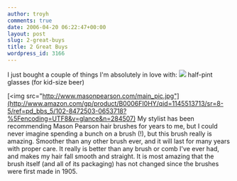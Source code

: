 ```yaml
---
author: troyh
comments: true
date: 2006-04-20 06:22:47+00:00
layout: post
slug: 2-great-buys
title: 2 Great Buys
wordpress_id: 3166
---
```


I just bought a couple of things I'm absolutely in love with:
[![](http://thepubshoppe.com/Glassware/Pint-glasses--x-2.jpg)](http://thepubshoppe.com/British%20Pint%20Glasses.html)
half-pint glasses (for kid-size beer)

[<img src="http://www.masonpearson.com/main_pic.jpg"](http://www.amazon.com/gp/product/B0006FI0HY/qid=1145513713/sr=8-5/ref=pd_bbs_5/102-8472503-0653718?%5Fencoding=UTF8&v=glance&n=284507)
My stylist has been recommending Mason Pearson hair brushes for years to me, but I could never imagine spending a bunch on a brush (!), but this brush really is amazing.  Smoother than any other brush ever, and it will last for many years with proper care.  It really is better than any brush or comb I've ever had, and makes my hair fall smooth and straight.  It is most amazing that the brush itself (and all of its packaging) has not changed since the brushes were first made in 1905.
